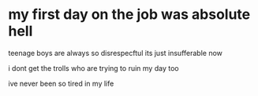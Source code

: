 # my first day on the job was absolute hell

teenage boys are always so disrespecftul its just insufferable now

i dont get the trolls who are trying to ruin my day too

ive never been so tired in my life
